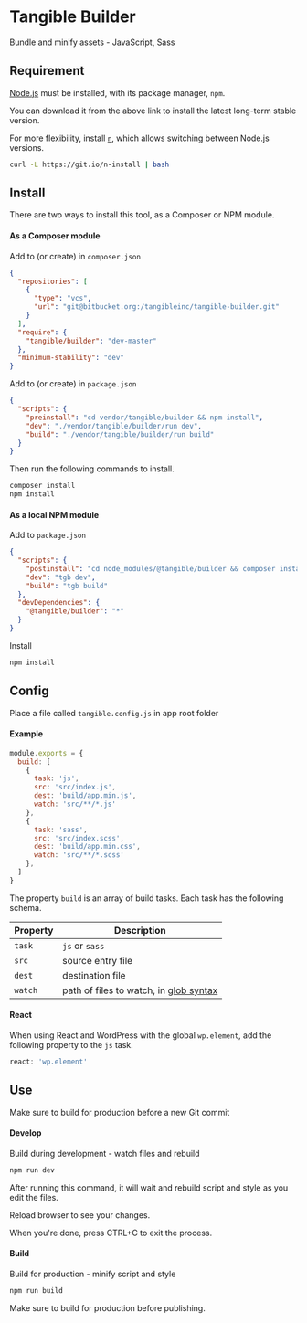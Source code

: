 # Tangible Builder

Bundle and minify assets - JavaScript, Sass

## Requirement

[Node.js](https://nodejs.org/en/) must be installed, with its package manager, `npm`.

You can download it from the above link to install the latest long-term stable version.

For more flexibility, install [`n`](https://github.com/mklement0/n-install), which allows switching between Node.js versions.

```sh
curl -L https://git.io/n-install | bash
```

## Install

There are two ways to install this tool, as a Composer or NPM module.

#### As a Composer module

Add to (or create) in `composer.json`

```json
{
  "repositories": [
    {
      "type": "vcs",
      "url": "git@bitbucket.org:/tangibleinc/tangible-builder.git"
    }
  ],
  "require": {
    "tangible/builder": "dev-master"
  },
  "minimum-stability": "dev"
}
```

Add to (or create) in `package.json`

```json
{
  "scripts": {
    "preinstall": "cd vendor/tangible/builder && npm install",
    "dev": "./vendor/tangible/builder/run dev",
    "build": "./vendor/tangible/builder/run build"
  }
}
```

Then run the following commands to install.

```sh
composer install
npm install
```

#### As a local NPM module

Add to `package.json`

```json
{
  "scripts": {
    "postinstall": "cd node_modules/@tangible/builder && composer install",
    "dev": "tgb dev",
    "build": "tgb build"
  },
  "devDependencies": {
    "@tangible/builder": "*"
  }
}
```

Install

```sh
npm install
```


## Config

Place a file called `tangible.config.js` in app root folder

#### Example

```js
module.exports = {
  build: [
    {
      task: 'js',
      src: 'src/index.js',
      dest: 'build/app.min.js',
      watch: 'src/**/*.js'
    },
    {
      task: 'sass',
      src: 'src/index.scss',
      dest: 'build/app.min.css',
      watch: 'src/**/*.scss'
    },
  ]
}
```

The property `build` is an array of build tasks.  Each task has the following schema.

| Property | Description |
|---|---|
| `task` | `js` or `sass` |
| `src` | source entry file |
| `dest` | destination file |
| `watch` | path of files to watch, in [glob syntax](https://github.com/isaacs/node-glob#glob-primer) |

#### React

When using React and WordPress with the global `wp.element`, add the following property to the `js` task.

```js
react: 'wp.element'
```

## Use

Make sure to build for production before a new Git commit

#### Develop

Build during development - watch files and rebuild

```sh
npm run dev
```

After running this command, it will wait and rebuild script and style as you edit the files.

Reload browser to see your changes.

When you're done, press CTRL+C to exit the process.

#### Build

Build for production - minify script and style

```sh
npm run build
```

Make sure to build for production before publishing.
